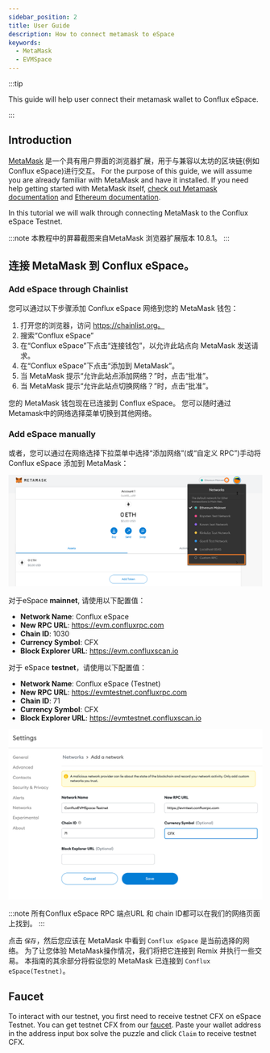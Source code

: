 ```yaml
---
sidebar_position: 2
title: User Guide
description: How to connect metamask to eSpace
keywords:
  - MetaMask
  - EVMSpace
---
```



:::tip

This guide will help user connect their metamask  wallet to Conflux eSpace.

:::

## Introduction

[MetaMask](https://metamask.io/) 是一个具有用户界面的浏览器扩展，用于与兼容以太坊的区块链(例如 Conflux eSpace)进行交互。 For the purpose of this guide, we will assume you are already familiar with MetaMask and have it installed. If you need help getting started with MetaMask itself, [check out Metamask documentation](https://metamask.io/faqs.html) and [Ethereum documentation](https://ethereum.org/en/).

In this tutorial we will walk through connecting MetaMask to the Conflux eSpace Testnet.

:::note
本教程中的屏幕截图来自MetaMask 浏览器扩展版本 10.8.1。
:::

## 连接 MetaMask 到 Conflux eSpace。

### Add eSpace through Chainlist

您可以通过以下步骤添加 Conflux eSpace 网络到您的 MetaMask 钱包：

1. 打开您的浏览器，访问 https://chainlist.org。
2. 搜索“Conflux eSpace”
3. 在“Conflux eSpace”下点击“连接钱包”，以允许此站点向 MetaMask 发送请求。
4. 在“Conflux eSpace”下点击“添加到 MetaMask”。
5. 当 MetaMask 提示“允许此站点添加网络？”时，点击“批准”。
6. 当 MetaMask 提示“允许此站点切换网络？”时，点击“批准”。

您的 MetaMask 钱包现在已连接到 Conflux eSpace。 您可以随时通过Metamask中的网络选择菜单切换到其他网络。

### Add eSpace manually

或者，您可以通过在网络选择下拉菜单中选择“添加网络”(或“自定义 RPC”)手动将 Conflux eSpace 添加到 MetaMask：

 ![MetaMask-network-select](./img/metamask_choose_network-0.png)

对于eSpace **mainnet**, 请使用以下配置值：

- **Network Name**: Conflux eSpace
- **New RPC URL**: https://evm.confluxrpc.com
- **Chain ID**: 1030
- **Currency Symbol**: CFX
- **Block Explorer URL**: https://evm.confluxscan.io

对于 eSpace **testnet**，请使用以下配置值：

- **Network Name**: Conflux eSpace (Testnet)
- **New RPC URL**: https://evmtestnet.confluxrpc.com
- **Chain ID**: 71
- **Currency Symbol**: CFX
- **Block Explorer URL**: https://evmtestnet.confluxscan.io

![MetaMask-create-EVM-Space-rpc](./img/metamask_add_network-ce.png)

:::note
所有Conflux eSpace RPC 端点URL 和 chain ID都可以在我们的网络页面上找到。
:::

点击 `保存`，然后您应该在 MetaMask 中看到 `Conflux eSpace` 是当前选择的网络。 为了让您体验 MetaMask操作情况，我们将把它连接到 Remix 并执行一些交易。 本指南的其余部分将假设您的 MetaMask 已连接到 `Conflux eSpace(Testnet)`。

## Faucet

To interact with our testnet, you first need to receive testnet CFX on eSpace Testnet. You can get testnet CFX from our [faucet](https://efaucet.confluxnetwork.org/). Paste your wallet address in the address input box solve the puzzle and click `Claim` to receive testnet CFX.